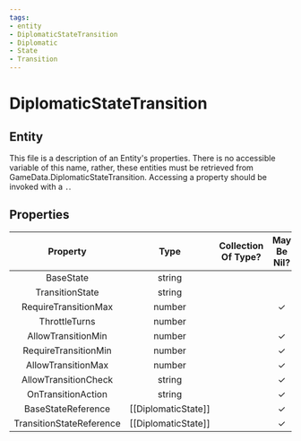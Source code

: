 ```yaml
---
tags:
- entity
- DiplomaticStateTransition
- Diplomatic
- State
- Transition
---
```

# DiplomaticStateTransition
## Entity
This file is a description of an Entity's properties. There is no accessible variable of this name, rather, these entities must be retrieved from GameData.DiplomaticStateTransition. Accessing a property should be invoked with a `.`.
## Properties
|	Property	|	Type	|	Collection Of Type?	|	May Be Nil?	|	Default	|	References	|	Key	|	Notes	|
|	:-:	|	:-:	|	:-:	|	:-:	|	:-:	|	:-:	|	:-:	|	-:	|
|	BaseState	|	string	|		|		|		|	[[DiplomaticState]].StateType	|		|	|
|	TransitionState	|	string	|		|		|		|	[[DiplomaticState]].StateType	|		|	|
|	RequireTransitionMax	|	number	|		|	✓	|		|		|		|	|
|	ThrottleTurns	|	number	|		|		|	0	|		|		|	|
|	AllowTransitionMin	|	number	|		|	✓	|		|		|		|	|
|	RequireTransitionMin	|	number	|		|	✓	|		|		|		|	|
|	AllowTransitionMax	|	number	|		|	✓	|		|		|		|	|
|	AllowTransitionCheck	|	string	|		|	✓	|		|		|		|	|
|	OnTransitionAction	|	string	|		|	✓	|		|		|		|	|
|	BaseStateReference	|	[[DiplomaticState]]	|		|	✓	|		|		|		|	|
|	TransitionStateReference	|	[[DiplomaticState]]	|		|	✓	|		|		|		|	|
